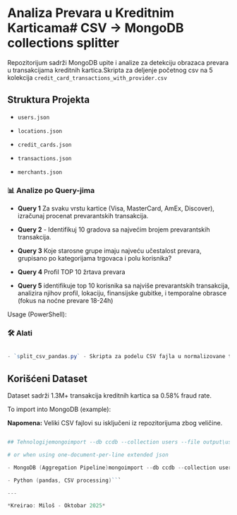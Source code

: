 # Analiza Prevara u Kreditnim Karticama# CSV -> MongoDB collections splitter



Repozitorijum sadrži MongoDB upite i analize za detekciju obrazaca prevara u transakcijama kreditnih kartica.Skripta za deljenje početnog csv na 5 kolekcija `credit_card_transactions_with_provider.csv` 

## Struktura Projekta
- `users.json`

- `locations.json`

- `credit_cards.json`

- `transactions.json`

- `merchants.json`
### 📊 Analize po Query-jima

- **Query 1** Za svaku vrstu kartice (Visa, MasterCard, AmEx, Discover), izračunaj procenat prevarantskih transakcija.

- **Query 2** - Identifikuj 10 gradova sa najvećim brojem prevarantskih transakcija.

- **Query 3** Koje starosne grupe imaju najveću učestalost prevara, grupisano po kategorijama trgovaca i polu korisnika?

- **Query 4**  Profil TOP 10 žrtava prevara
- **Query 5** identifikuje top 10 korisnika sa najviše prevarantskih transakcija, analizira njihov profil, lokaciju, finansijske gubitke, i temporalne obrasce (fokus na noćne prevare 18-24h)

Usage (PowerShell):

### 🛠️ Alati

```powershell

- `split_csv_pandas.py` - Skripta za podelu CSV fajla u normalizovane tabele za MongoDBpython .\create_collections.py --input credit_card_transactions_with_provider.csv --outdir output --maxrows 0

```

## Korišćeni Dataset


Dataset sadrži 1.3M+ transakcija kreditnih kartica sa 0.58% fraud rate.

To import into MongoDB (example):

**Napomena:** Veliki CSV fajlovi su isključeni iz repozitorijuma zbog veličine.

```powershell

## Tehnologijemongoimport --db ccdb --collection users --file output\users.json --jsonArray

# or when using one-document-per-line extended json

- MongoDB (Aggregation Pipeline)mongoimport --db ccdb --collection users --file output\users.json --type json --jsonArray --legacy

- Python (pandas, CSV processing)```

---

*Kreirao: Miloš - Oktobar 2025*